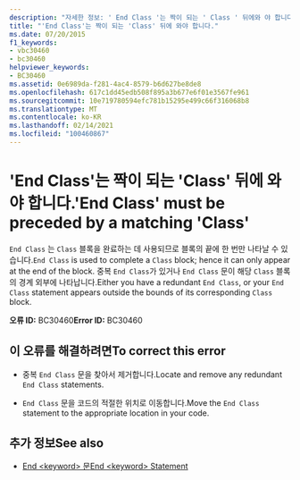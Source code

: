 ```yaml
---
description: "자세한 정보: ' End Class '는 짝이 되는 ' Class ' 뒤에와 야 합니다."
title: "'End Class'는 짝이 되는 'Class' 뒤에 와야 합니다."
ms.date: 07/20/2015
f1_keywords:
- vbc30460
- bc30460
helpviewer_keywords:
- BC30460
ms.assetid: 0e6989da-f281-4ac4-8579-b6d627be8de8
ms.openlocfilehash: 617c1dd45edb508f895a3b677e6f01e3567fe961
ms.sourcegitcommit: 10e719780594efc781b15295e499c66f316068b8
ms.translationtype: MT
ms.contentlocale: ko-KR
ms.lasthandoff: 02/14/2021
ms.locfileid: "100460867"
---
```

# <a name="end-class-must-be-preceded-by-a-matching-class"></a><span data-ttu-id="bf81a-103">'End Class'는 짝이 되는 'Class' 뒤에 와야 합니다.</span><span class="sxs-lookup"><span data-stu-id="bf81a-103">'End Class' must be preceded by a matching 'Class'</span></span>

<span data-ttu-id="bf81a-104">`End Class` 는 `Class` 블록을 완료하는 데 사용되므로 블록의 끝에 한 번만 나타날 수 있습니다.</span><span class="sxs-lookup"><span data-stu-id="bf81a-104">`End Class` is used to complete a `Class` block; hence it can only appear at the end of the block.</span></span> <span data-ttu-id="bf81a-105">중복 `End Class`가 있거나 `End Class` 문이 해당 `Class` 블록의 경계 외부에 나타납니다.</span><span class="sxs-lookup"><span data-stu-id="bf81a-105">Either you have a redundant `End Class`, or your `End Class` statement appears outside the bounds of its corresponding `Class` block.</span></span>  
  
 <span data-ttu-id="bf81a-106">**오류 ID:** BC30460</span><span class="sxs-lookup"><span data-stu-id="bf81a-106">**Error ID:** BC30460</span></span>  
  
## <a name="to-correct-this-error"></a><span data-ttu-id="bf81a-107">이 오류를 해결하려면</span><span class="sxs-lookup"><span data-stu-id="bf81a-107">To correct this error</span></span>  
  
- <span data-ttu-id="bf81a-108">중복 `End Class` 문을 찾아서 제거합니다.</span><span class="sxs-lookup"><span data-stu-id="bf81a-108">Locate and remove any redundant `End Class` statements.</span></span>  
  
- <span data-ttu-id="bf81a-109">`End Class` 문을 코드의 적절한 위치로 이동합니다.</span><span class="sxs-lookup"><span data-stu-id="bf81a-109">Move the `End Class` statement to the appropriate location in your code.</span></span>  
  
## <a name="see-also"></a><span data-ttu-id="bf81a-110">추가 정보</span><span class="sxs-lookup"><span data-stu-id="bf81a-110">See also</span></span>

- [<span data-ttu-id="bf81a-111">End \<keyword> 문</span><span class="sxs-lookup"><span data-stu-id="bf81a-111">End \<keyword> Statement</span></span>](../language-reference/statements/end-keyword-statement.md)
